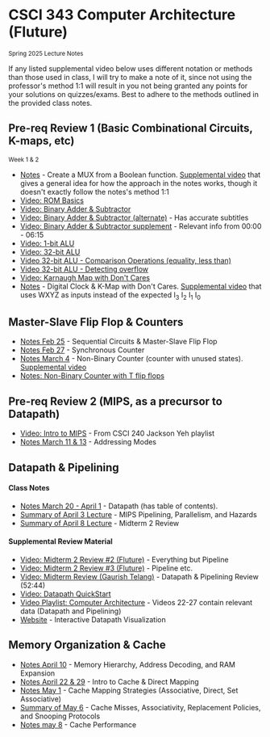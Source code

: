 # CSCI 343 Computer Architecture (Fluture)

<small>Spring 2025 Lecture Notes</small>

If any listed supplemental video below uses different notation or methods than those used in class, I will try to make a note of it, since not using the professor's method 1:1 will result in you not being granted any points for your solutions on quizzes/exams. Best to adhere to the methods outlined in the provided class notes.

## Pre-req Review 1 (Basic Combinational Circuits, K-maps, etc)

<small>Week 1 & 2</small>

- [Notes](./examples/Example%201%20%2D%20Create%20a%20MUX%20from%20a%20Boolean%20function.pdf) - Create a MUX from a Boolean function. [Supplemental video](https://www.youtube.com/watch?v=M_cnctZqk-s) that gives a general idea for how the approach in the notes works, though it doesn't exactly follow the notes's method 1:1
- [Video: ROM Basics](https://www.youtube.com/watch?v=yX0F5Xz_f9o)
- [Video: Binary Adder & Subtractor](https://www.youtube.com/watch?v=o87GH5U1zUY)
- [Video: Binary Adder & Subtractor (alternate)](https://www.youtube.com/watch?v=J7gPUP0aRug) - Has accurate subtitles
- [Video: Binary Adder & Subtractor supplement](https://www.youtube.com/watch?v=o22PeIImcKc) - Relevant info from 00:00 - 06:15
- [Video: 1-bit ALU](https://www.youtube.com/watch?v=y9EA-XBbRgg)
- [Video: 32-bit ALU](https://www.youtube.com/watch?v=IzCIxPCfEP0)
- [Video 32-bit ALU - Comparison Operations (equality, less than)](https://www.youtube.com/watch?v=ajESmB0qJjc)
- [Video 32-bit ALU - Detecting overflow](https://www.youtube.com/watch?v=p4yVpZGZ9tA)
- [Video: Karnaugh Map with Don't Cares](https://www.youtube.com/watch?v=SaKVzgiekrA)
- [Notes](./examples/Example%202%20-%20Digital%20Clock.pdf) - Digital Clock & K-Map with Don't Cares. [Supplemental video](https://www.youtube.com/watch?v=akMqyi-0RsY) that uses WXYZ as inputs instead of the expected I<sub>3</sub> I<sub>2</sub> I<sub>1</sub> I<sub>0</sub>

## Master-Slave Flip Flop & Counters

- [Notes Feb 25](./notes/Notes%20Feb%2025%20sequential%20circuits%20&%20master%20slave%20flip%20flop.pdf) - Sequential Circuits & Master-Slave Flip Flop
- [Notes Feb 27](./notes/Notes%20Feb%2027%20-%20State%20table;%20Synchronous%20Counter.pdf) - Synchronous Counter
- [Notes March 4](./notes/Notes%20Mar%204%20-%20Non-Binary%20counter.pdf) - Non-Binary Counter (counter with unused states). [Supplemental video](https://www.youtube.com/watch?v=8EVD-Mnywhk)
- [Notes: Non-Binary Counter with T flip flops](./examples/Example%203-%20Non-Binary%20Counter%20with%20T%20Flip%20Flops.pdf)

## Pre-req Review 2 (MIPS, as a precursor to Datapath)

- [Video: Intro to MIPS](https://www.youtube.com/watch?v=U4gzpd03Cac&list=PL3i6InCQ0J38YBWJmbrJOpOUJF7OT9pxO&index=18) - From CSCI 240 Jackson Yeh playlist
- [Notes March 11 & 13](./notes/Notes%20Mar%2011%20&%2013%20-%20Addressing%20Modes.pdf) - Addressing Modes

## Datapath & Pipelining

#### Class Notes

- [Notes March 20 - April 1](./notes/Notes%20Datapath%20Merged.with_toc.pdf) - Datapath (has table of contents).
- [Summary of April 3 Lecture](./notes/Notes%20April%203) - MIPS Pipelining, Parallelism, and Hazards
- [Summary of April 8 Lecture](./notes/Notes%20April%208%20Summary) - Midterm 2 Review

#### Supplemental Review Material

- [Video: Midterm 2 Review #2 (Fluture)](https://youtu.be/qKq5aAfFreE) - Everything but Pipeline
- [Video: Midterm 2 Review #3 (Fluture)](https://www.youtube.com/watch?v=TmOCzD6n6dU) - Pipeline etc.
- [Video: Midterm Review (Gaurish Telang)](https://www.youtube.com/watch?v=NPogexpvctM) - Datapath & Pipelining Review (52:44)
- [Video: Datapath QuickStart](https://www.youtube.com/watch?v=oETOwVBzu1s)
- [Video Playlist: Computer Architecture](https://www.youtube.com/playlist?list=PLZrjSW9GrEZG6BgscDFfKJPNZB1q88dB-) - Videos 22-27 contain relevant data (Datapath and Pipelining)
- [Website](https://www3.ntu.edu.sg/home/smitha/fyp_gerald/beqinstruction.html) - Interactive Datapath Visualization

## Memory Organization & Cache

- [Notes April 10](./notes/Notes%20April%2010%20-%20Introduce%20Memory.pdf) - Memory Hierarchy, Address Decoding, and RAM Expansion
- [Notes April 22 & 29](./notes/Notes%20April%2022%20&%2029%20-%20Introduce%20Cache%20&%20Direct%20Mapping.pdf) - Intro to Cache & Direct Mapping
- [Notes May 1](./notes/Notes%20May%201%20-%20Cache%20Mapping%20Strategies.pdf) - Cache Mapping Strategies (Associative, Direct, Set Associative)
- [Summary of May 6](./notes/Notes%20May%206%20Summary) - Cache Misses, Associativity, Replacement Policies, and Snooping Protocols
- [Notes may 8](./notes/Notes%20May%208%20-%20Cache%20Performance) - Cache Performance

&nbsp;
